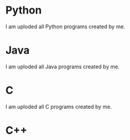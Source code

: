 # Python
I am uploded all Python programs created by me.

# Java
I am uploded all Java programs created by me.

# C
I am uploded all C programs created by me.

# C++
